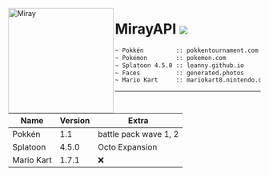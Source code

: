 <img width="210" height="210" align="left" alt="Miray" src="https://cdn.discordapp.com/attachments/619605360260546560/686241186435956736/DCFEA081-429F-4311-B17D-475235A2D334.jpg" data-canonical-src="https://cdn.discordapp.com/attachments/619605360260546560/686241186435956736/DCFEA081-429F-4311-B17D-475235A2D334.jpg" style="max-width:100%;"><h1>MirayAPI <img src="https://img.shields.io/github/repo-size/MirayXS/MirayAPI?color=9c84ef&label=Repository&logo=github&style=flat-square"></h1>
```bash 
~ Pokkén         :: pokkentournament.com
~ Pokémon        :: pokemon.com
~ Splatoon 4.5.0 :: leanny.github.io
~ Faces          :: generated.photos
~ Mario Kart     :: mariokart8.nintendo.com
```
<hr>

| Name          | Version       | Extra |
| ------------- | ------------- | -----------------------
| Pokkén        | 1.1           | battle pack wave 1, 2  |
| Splatoon      | 4.5.0         | Octo Expansion         |
| Mario Kart    | 1.7.1         | ❌                    |
